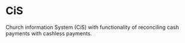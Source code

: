 # CiS
Church information System (CiS) with functionality of reconciling cash payments with cashless payments. 
